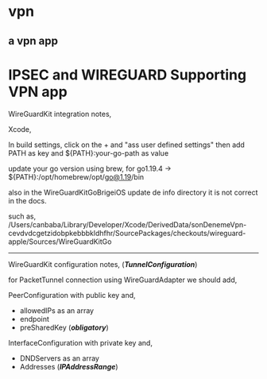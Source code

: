 # vpn
## a vpn app

# IPSEC and WIREGUARD Supporting VPN app


WireGuardKit integration notes,

Xcode,

In build settings, click on the + and "ass user defined settings" 
then add PATH as key and ${PATH}:your-go-path as value

update your go version using brew, for go1.19.4 ->  ${PATH}:/opt/homebrew/opt/go@1.19/bin

also in the WireGuardKitGoBrigeiOS update de info directory it is not correct in the docs.

such as, 
/Users/canbaba/Library/Developer/Xcode/DerivedData/sonDenemeVpn-cevdvdcgetzidobpkebbbkldhfhr/SourcePackages/checkouts/wireguard-apple/Sources/WireGuardKitGo

---
WireGuardKit configuration notes, (***TunnelConfiguration***)

for PacketTunnel connection using WireGuardAdapter we should add,

PeerConfiguration with public key and,
- allowedIPs as an array
- endpoint
- preSharedKey (***obligatory***)

InterfaceConfiguration with private key and,
- DNDServers as an array
- Addresses (***IPAddressRange***)


